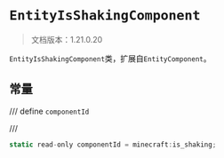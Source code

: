 # `EntityIsShakingComponent`

> 文档版本：1.21.0.20

`EntityIsShakingComponent`类，扩展自`EntityComponent`。

## 常量

/// define
`componentId`


///

```js
static read-only componentId = minecraft:is_shaking;
```

